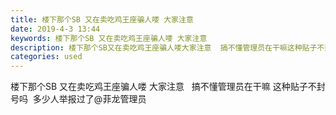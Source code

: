 ```yaml
---
title: 楼下那个SB 又在卖吃鸡王座骗人喽 大家注意
date: 2019-4-3 13:44
keywords: 楼下那个SB 又在卖吃鸡王座骗人喽 大家注意
description: 楼下那个SB又在卖吃鸡王座骗人喽大家注意  搞不懂管理员在干嘛这种贴子不封号吗  多少人举报过了@菲龙管理员
categories: used
---
```

<td class="t_f" id="postmessage_3382791">

楼下那个SB 又在卖吃鸡王座骗人喽 大家注意   搞不懂管理员在干嘛 这种贴子不封号吗  多少人举报过了@菲龙管理员 </td>
